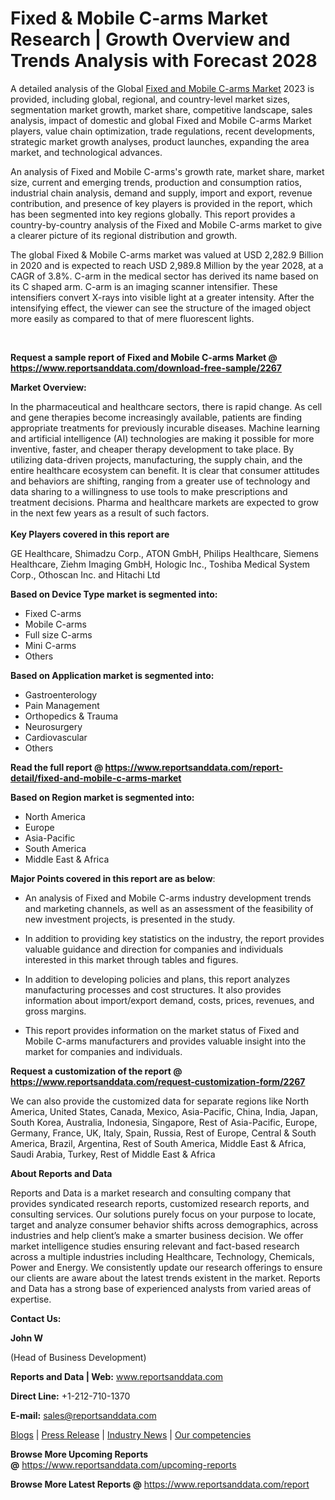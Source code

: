 # Fixed & Mobile C-arms Market Research | Growth Overview and Trends Analysis with Forecast 2028

<p>A detailed analysis of the Global <a href="https://www.reportsanddata.com/report-detail/fixed-and-mobile-c-arms-market">Fixed and Mobile C-arms Market</a>&nbsp;2023 is provided, including global, regional, and country-level market sizes, segmentation market growth, market share, competitive landscape, sales analysis, impact of domestic and global Fixed and Mobile C-arms Market players, value chain optimization, trade regulations, recent developments, strategic market growth analyses, product launches, expanding the area market, and technological advances.</p>
<p>An analysis of Fixed and Mobile C-arms's growth rate, market share, market size, current and emerging trends, production and consumption ratios, industrial chain analysis, demand and supply, import and export, revenue contribution, and presence of key players is provided in the report, which has been segmented into key regions globally. This report provides a country-by-country analysis of the Fixed and Mobile C-arms market to give a clearer picture of its regional distribution and growth.</p>
<p>The global Fixed &amp; Mobile C-arms market was valued at USD 2,282.9 Billion in 2020 and is expected to reach USD 2,989.8 Million by the year 2028, at a CAGR of 3.8%. C-arm in the medical sector has derived its name based on its C shaped arm. C-arm is an imaging scanner intensifier. These intensifiers convert X-rays into visible light at a greater intensity. After the intensifying effect, the viewer can see the structure of the imaged object more easily as compared to that of mere fluorescent lights.</p>
<div class="TabImg">&nbsp;</div>
<p><strong>Request a sample report of Fixed and Mobile C-arms Market @ <a href="https://www.reportsanddata.com/download-free-sample/2267">https://www.reportsanddata.com/download-free-sample/2267</a></strong></p>
<p><strong>Market Overview:</strong></p>
<p>In the pharmaceutical and healthcare sectors, there is rapid change. As cell and gene therapies become increasingly available, patients are finding appropriate treatments for previously incurable diseases. Machine learning and artificial intelligence (AI) technologies are making it possible for more inventive, faster, and cheaper therapy development to take place. By utilizing data-driven projects, manufacturing, the supply chain, and the entire healthcare ecosystem can benefit. It is clear that consumer attitudes and behaviors are shifting, ranging from a greater use of technology and data sharing to a willingness to use tools to make prescriptions and treatment decisions. Pharma and healthcare markets are expected to grow in the next few years as a result of such factors.<br /> <br /> <strong>Key Players covered in this report are</strong></p>
<p>GE Healthcare, Shimadzu Corp., ATON GmbH, Philips Healthcare, Siemens Healthcare, Ziehm Imaging GmbH, Hologic Inc., Toshiba Medical System Corp., Othoscan Inc. and Hitachi Ltd</p>
<p><strong>Based on Device Type market is segmented into:</strong></p>
<ul>
<li>Fixed C-arms</li>
<li>Mobile C-arms</li>
<li>Full size C-arms</li>
<li>Mini C-arms</li>
<li>Others</li>
</ul>
<p><strong>Based on Application market is segmented into:</strong></p>
<ul>
<li>Gastroenterology</li>
<li>Pain Management</li>
<li>Orthopedics &amp; Trauma</li>
<li>Neurosurgery</li>
<li>Cardiovascular</li>
<li>Others</li>
</ul>
<p><strong>Read the full report @ <a href="https://www.reportsanddata.com/report-detail/fixed-and-mobile-c-arms-market">https://www.reportsanddata.com/report-detail/fixed-and-mobile-c-arms-market</a></strong></p>
<p><strong>Based on Region market is segmented into:</strong></p>
<ul>
<li>North America</li>
<li>Europe</li>
<li>Asia-Pacific</li>
<li>South America</li>
<li>Middle East &amp; Africa</li>
</ul>
<p><strong>Major Points covered in this report are as below</strong>:</p>
<ul>
<li>An analysis of Fixed and Mobile C-arms industry development trends and marketing channels, as well as an assessment of the feasibility of new investment projects, is presented in the study.</li>
</ul>
<ul>
<li>In addition to providing key statistics on the industry, the report provides valuable guidance and direction for companies and individuals interested in this market through tables and figures.</li>
</ul>
<ul>
<li>In addition to developing policies and plans, this report analyzes manufacturing processes and cost structures. It also provides information about import/export demand, costs, prices, revenues, and gross margins.</li>
</ul>
<ul>
<li>This report provides information on the market status of Fixed and Mobile C-arms manufacturers and provides valuable insight into the market for companies and individuals.</li>
</ul>
<p><strong>Request a customization of the report @ <a href="https://www.reportsanddata.com/request-customization-form/2267">https://www.reportsanddata.com/request-customization-form/2267</a></strong></p>
<p>We can also provide the customized data for separate regions like North America, United States, Canada, Mexico, Asia-Pacific, China, India, Japan, South Korea, Australia, Indonesia, Singapore, Rest of Asia-Pacific, Europe, Germany, France, UK, Italy, Spain, Russia, Rest of Europe, Central &amp; South America, Brazil, Argentina, Rest of South America, Middle East &amp; Africa, Saudi Arabia, Turkey, Rest of Middle East &amp; Africa</p>
<p><strong>About Reports and Data</strong></p>
<p>Reports and Data is a market research and consulting company that provides syndicated research reports, customized research reports, and consulting services. Our solutions purely focus on your purpose to locate, target and analyze consumer behavior shifts across demographics, across industries and help client&rsquo;s make a smarter business decision. We offer market intelligence studies ensuring relevant and fact-based research across a multiple industries including Healthcare, Technology, Chemicals, Power and Energy. We consistently update our research offerings to ensure our clients are aware about the latest trends existent in the market. Reports and Data has a strong base of experienced analysts from varied areas of expertise.</p>
<p><strong>Contact Us:</strong></p>
<p><strong>John W</strong></p>
<p>(Head of Business Development)</p>
<p><strong>Reports and Data | Web:</strong>&nbsp;<a href="http://www.reportsanddata.com/">www.reportsanddata.com</a></p>
<p><strong>Direct Line:</strong>&nbsp;+1-212-710-1370</p>
<p><strong>E-mail:</strong>&nbsp;<a href="mailto:sales@reportsanddata.com">sales@reportsanddata.com</a></p>
<p><a href="https://www.reportsanddata.com/blogs">Blogs</a>&nbsp;|&nbsp;<a href="https://www.reportsanddata.com/press-release">Press Release</a>&nbsp;|&nbsp;<a href="https://www.reportsanddata.com/market-news">Industry News</a>&nbsp;|&nbsp;<a href="https://www.reportsanddata.com/our-compentances">Our competencies</a></p>
<p><strong>Browse More&nbsp;Upcoming Reports @</strong>&nbsp;<a href="https://www.reportsanddata.com/upcoming-reports">https://www.reportsanddata.com/upcoming-reports</a></p>
<p><strong>Browse More Latest Reports @</strong>&nbsp;<a href="https://www.reportsanddata.com/report">https://www.reportsanddata.com/report</a></p>
